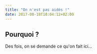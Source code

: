 ```yaml
---
title: "On n'est pas aidés !"
date: 2017-08-18T18:04:12+02:00
---
```


## Pourquoi ?

Des fois, on se demande ce qu'on fait ici...